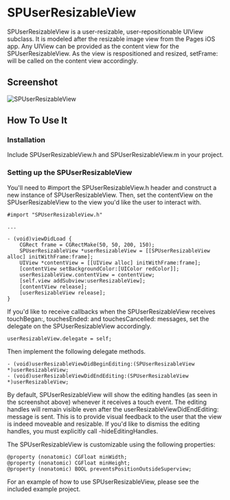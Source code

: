 SPUserResizableView
===============

SPUserResizableView is a user-resizable, user-repositionable UIView subclass. It is modeled after the resizable image view from the Pages iOS app. Any UIView can be provided as the content view for the SPUserResizableView. As the view is respositioned and resized, setFrame: will be called on the content view accordingly.

Screenshot
----
![SPUserResizableView](https://github.com/spoletto/SPUserResizableView/raw/master/screenshot.png)

How To Use It
-------------

### Installation

Include SPUserResizableView.h and SPUserResizableView.m in your project.

### Setting up the SPUserResizableView

You'll need to #import the SPUserResizableView.h header and construct a new instance of SPUserResizableView. Then, set the contentView on the SPUserResizableView to the view you'd like the user to interact with.

    #import "SPUserResizableView.h"

    ...
    
    - (void)viewDidLoad {
        CGRect frame = CGRectMake(50, 50, 200, 150);
        SPUserResizableView *userResizableView = [[SPUserResizableView alloc] initWithFrame:frame];
        UIView *contentView = [[UIView alloc] initWithFrame:frame];
        [contentView setBackgroundColor:[UIColor redColor]];
        userResizableView.contentView = contentView;
        [self.view addSubview:userResizableView];
        [contentView release]; 
        [userResizableView release];
    }

If you'd like to receive callbacks when the SPUserResizableView receives touchBegan:, touchesEnded: and touchesCancelled: messages, set the delegate on the SPUserResizableView accordingly. 

    userResizableView.delegate = self;

Then implement the following delegate methods.

    - (void)userResizableViewDidBeginEditing:(SPUserResizableView *)userResizableView;
    - (void)userResizableViewDidEndEditing:(SPUserResizableView *)userResizableView;

By default, SPUserResizableView will show the editing handles (as seen in the screenshot above) whenever it receives a touch event. The editing handles will remain visible even after the userResizableViewDidEndEditing: message is sent. This is to provide visual feedback to the user that the view is indeed moveable and resizable. If you'd like to dismiss the editing handles, you must explicitly call -hideEditingHandles.

The SPUserResizableView is customizable using the following properties:

    @property (nonatomic) CGFloat minWidth;
	@property (nonatomic) CGFloat minHeight;
	@property (nonatomic) BOOL preventsPositionOutsideSuperview;
	
For an example of how to use SPUserResizableView, please see the included example project.

